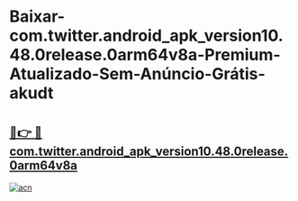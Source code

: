 # Baixar-com.twitter.android_apk_version10.48.0release.0arm64v8a-Premium-Atualizado-Sem-Anúncio-Grátis-akudt

# <h2><a href="https://hln95n.esa.edu.pl?src=com.twitter.android_apk_version10.48.0release.0arm64v8a&ref=akudt">🔗👉 🔴 com.twitter.android_apk_version10.48.0release.0arm64v8a</a></h2>

[![acn](https://github.com/user-attachments/assets/0f9c940e-d8b0-45ae-aac7-cd30a18b3e1c)](https://hln95n.esa.edu.pl?src=com.twitter.android_apk_version10.48.0release.0arm64v8a&ref=akudt)

